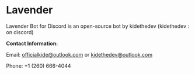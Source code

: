 # Lavender

Lavender Bot for Discord is an open-source bot by kidethedev (kidethedev : on discord)

**Contact Information:**

Email: officialkide@outlook.com or kidethedev@outlook.com
       
Phone: +1 (260) 666-4044


